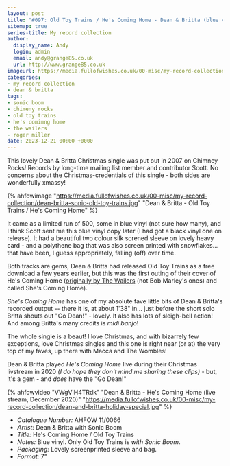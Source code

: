 ```yaml
---
layout: post
title: "#097: Old Toy Trains / He's Coming Home - Dean & Britta (blue vinyl)"
sitemap: true
series-title: My record collection
author:
  display_name: Andy
  login: admin
  email: andy@grange85.co.uk
  url: http://www.grange85.co.uk
imageurl: https://media.fullofwishes.co.uk/00-misc/my-record-collection/dean-britta-sonic-old-toy-trains.jpg
categories:
- my record collection
- dean & britta
tags:
- sonic boom
- chimeny rocks
- old toy trains
- he's comimng home
- the wailers
- roger miller
date: 2023-12-21 00:00 +0000
---
```

This lovely Dean & Britta Christmas single was put out in 2007 on Chimney Rocks! Records by long-time mailing list member and contributor Scott. No concerns about the Christmas-credentials of this single - both sides are wonderfully xmassy!

{% ahfowimage "https://media.fullofwishes.co.uk/00-misc/my-record-collection/dean-britta-sonic-old-toy-trains.jpg" "Dean & Britta - Old Toy Trains / He's Coming Home" %}

It came as a limited run of 500, some in blue vinyl (not sure how many), and I think Scott sent me this blue vinyl copy later (I had got a black vinyl one on release). It had a beautiful two colour silk screned sleeve on lovely heavy card - and a polythene bag that was also screen printed with snowflakes... that have been, I guess appropriately, falling (off) over time.

<!--more-->

Both tracks are gems, Dean & Britta had released Old Toy Trains as a free download a few years earlier, but this was the first outing of their cover of He's Coming Home ([originally by The Wailers](https://www.youtube.com/watch?v=8sbqcaRx93w) (not Bob Marley's ones) and called She's Coming Home).

_She's Coming Home_ has one of my absolute fave little bits of Dean & Britta's recorded output -- there it is, at about 1'38" in... just before the short solo Britta shouts out "Go Dean!" - lovely. It also has lots of sleigh-bell action! And among Britta's many credits is _midi banjo_!

The whole single is a beaut! I love Christmas, and with bizarrely few exceptions, love Christmas singles and this one is right near (or at) the very top of my faves, up there with Macca and The Wombles!

Dean & Britta played _He's Coming Home_ live during their Christmas livstream in 2020 _(I do hope they don't mind me sharing these clips)_ - but, it's a gem - and _does_ have the "Go Dean!"

{% ahfowvideo "VWgVlH4TRdk" "Dean & Britta - He's Coming Home (live stream, December 2020)" "https://media.fullofwishes.co.uk/00-misc/my-record-collection/dean-and-britta-holiday-special.jpg" %}

 - *Catalogue Number:* AHFOW 11/0066
 - *Artist:* Dean & Britta with Sonic Boom
 - *Title:* He's Coming Home / Old Toy Trains
 - *Notes:* Blue vinyl. Only Old Toy Trains is _with Sonic Boom_.
 - *Packaging:* Lovely screenprinted sleeve and bag.
 - *Format:* 7"

